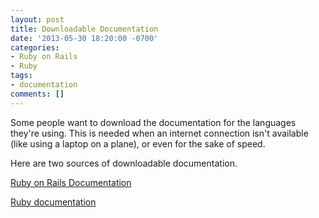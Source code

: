 ```yaml
---
layout: post
title: Downloadable Documentation
date: '2013-05-30 18:20:00 -0700'
categories:
- Ruby on Rails
- Ruby
tags:
- documentation
comments: []
---
```

<p>Some people want to download the documentation for the languages they're using. This is needed when an internet connection isn't available (like using a laptop on a plane), or even for the sake of speed.</p>
<p>Here are two sources of downloadable documentation.</p>
<p><a href="http://railsapi.com/" target="_blank">Ruby on Rails Documentation</a></p>
<p><a href="http://www.ruby-doc.org/downloads/" target="_blank">Ruby documentation</a></p>
<p> </p>
